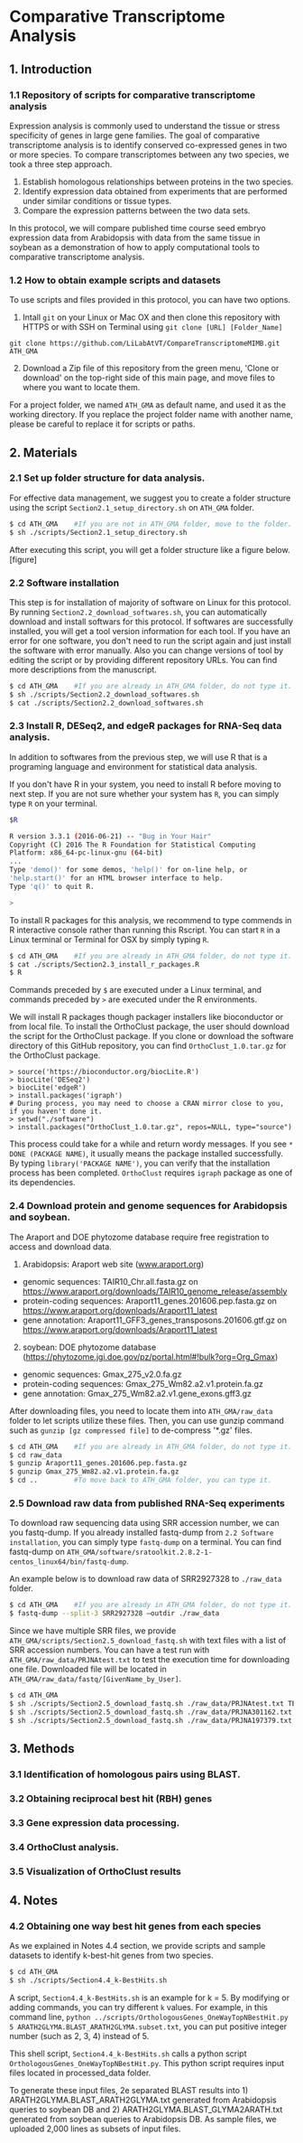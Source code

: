 # Comparative Transcriptome Analysis
## 1. Introduction
### 1.1 Repository of scripts for comparative transcriptome analysis

Expression analysis is commonly used to understand the tissue or stress specificity of genes in large gene families. The goal of comparative transcriptome analysis is to identify conserved co-expressed genes in two or more species. To compare transcriptomes between any two species, we took a three step approach. 

1. Establish homologous relationships between proteins in the two species.
2. Identify expression data obtained from experiments that are performed under similar conditions or tissue types. 
3. Compare the expression patterns between the two data sets. 

In this protocol, we will compare published time course seed embryo expression data from Arabidopsis with data from the same tissue in soybean as a demonstration of  how to apply computational tools to comparative transcriptome analysis.  

### 1.2 How to obtain example scripts and datasets 

To use scripts and files provided in this protocol, you can have two options. 

1. Intall `git` on your Linux or Mac OX and then clone this repository with HTTPS or with SSH on Terminal using `git clone [URL] [Folder_Name]`
```
git clone https://github.com/LiLabAtVT/CompareTranscriptomeMIMB.git ATH_GMA
```
2. Download a Zip file of this repository from the green menu, 'Clone or download' on the top-right side of this main page, and move files to where you want to locate them.

For a project folder, we named `ATH_GMA` as default name, and used it as the working directory. If you replace the project folder name with another name, please be careful to replace it for scripts or paths. 


## 2. Materials 
### 2.1 Set up folder structure for data analysis.

For effective data management, we suggest you to create a folder structure using the script `Section2.1_setup_directory.sh` on `ATH_GMA` folder.
```bash 
$ cd ATH_GMA	#If you are not in ATH_GMA folder, move to the folder. 
$ sh ./scripts/Section2.1_setup_directory.sh
```
After executing this script, you will get a folder structure like a figure below. [figure]

### 2.2 Software installation

This step is for installation of majority of software on Linux for this protocol. By running `Section2.2_download_softwares.sh`, you can automatically download and install softwars for this protocol. If softwares are successfully installed, you will get a tool version information for each tool. If you have an error for one software, you don't need to run the script again and just install the software with error manually. Also you can change versions of tool by editing the script or by providing different repository URLs. You can find more descriptions from the manuscript. 
```bash
$ cd ATH_GMA	#If you are already in ATH_GMA folder, do not type it. 
$ sh ./scripts/Section2.2_download_softwares.sh
$ cat ./scripts/Section2.2_download_softwares.sh
```

### 2.3 Install R, DESeq2, and edgeR packages for RNA-Seq data analysis.

In addition to softwares from the previous step, we will use R that is a programing language and environment for statistical data analysis.

If you don't have R in your system, you need to install R before moving to next step. If you are not sure whether your system has `R`, you can simply type `R` on your terminal. 
```bash
$R

R version 3.3.1 (2016-06-21) -- "Bug in Your Hair"
Copyright (C) 2016 The R Foundation for Statistical Computing
Platform: x86_64-pc-linux-gnu (64-bit)
...
Type 'demo()' for some demos, 'help()' for on-line help, or
'help.start()' for an HTML browser interface to help.
Type 'q()' to quit R.

>
```
To install R packages for this analysis, we recommend to type commends in R interactive console rather than running this Rscript. You can start `R` in a Linux terminal or Terminal for OSX by simply typing `R`. 
```bash
$ cd ATH_GMA	#If you are already in ATH_GMA folder, do not type it. 
$ cat ./scripts/Section2.3_install_r_packages.R
$ R
```
Commands preceded by `$` are executed under a Linux terminal, and commands preceded by `>` are executed under the R environments.

We will install R packages though packager installers like bioconductor or from local file. To install the OrthoClust package, the user should download the script for the OrthoClust package. If you clone or download the software directory of this GitHub repository, you can find `OrthoClust_1.0.tar.gz` for the OrthoClust package. 

```
> source('https://bioconductor.org/biocLite.R')
> biocLite('DESeq2')
> biocLite('edgeR')
> install.packages('igraph')
# During process, you may need to choose a CRAN mirror close to you, if you haven't done it.
> setwd("./software")
> install.packages("OrthoClust_1.0.tar.gz", repos=NULL, type="source")
```

This process could take for a while and return wordy messages. If you see `* DONE (PACKAGE NAME)`, it usually means the package installed successfully. By typing `library('PACKAGE NAME')`, you can verify that the installation process has been completed. `OrthoClust` requires `igraph` package as one of its dependencies.


### 2.4 Download protein and genome sequences for Arabidopsis and soybean.

The Araport and DOE phytozome database require free registration to access and download data.

1. Arabidopsis: Araport web site (www.araport.org) 
- genomic sequences: TAIR10_Chr.all.fasta.gz on https://www.araport.org/downloads/TAIR10_genome_release/assembly
- protein-coding sequences: Araport11_genes.201606.pep.fasta.gz on https://www.araport.org/downloads/Araport11_latest
- gene annotation: Araport11_GFF3_genes_transposons.201606.gtf.gz on https://www.araport.org/downloads/Araport11_latest

2. soybean: DOE phytozome database (https://phytozome.jgi.doe.gov/pz/portal.html#!bulk?org=Org_Gmax)
- genomic sequences: Gmax_275_v2.0.fa.gz
- protein-coding sequences: Gmax_275_Wm82.a2.v1.protein.fa.gz
- gene annotation: Gmax_275_Wm82.a2.v1.gene_exons.gff3.gz

After downloading files, you need to locate them into `ATH_GMA/raw_data` folder to let scripts utilize these files. Then, you can use gunzip command such as `gunzip [gz compressed file]` to de-compress '*.gz' files. 
```bash
$ cd ATH_GMA	#If you are already in ATH_GMA folder, do not type it. 
$ cd raw_data
$ gunzip Araport11_genes.201606.pep.fasta.gz
$ gunzip Gmax_275_Wm82.a2.v1.protein.fa.gz
$ cd ..			#To move back to ATH_GMA folder, you can type it.
```

### 2.5 Download raw data from published RNA-Seq experiments

To download raw sequencing data using SRR accession number, we can you fastq-dump. If you already installed fastq-dump from `2.2 Software installation`, you can simply type `fastq-dump` on a terminal. You can find fastq-dump on `ATH_GMA/software/sratoolkit.2.8.2-1-centos_linux64/bin/fastq-dump`. 

An example below is to download raw data of SRR2927328 to `./raw_data` folder. 
```bash
$ cd ATH_GMA	#If you are already in ATH_GMA folder, do not type it. 
$ fastq-dump --split-3 SRR2927328 –outdir ./raw_data
```

Since we have multiple SRR files, we provide `ATH_GMA/scripts/Section2.5_download_fastq.sh` with text files with a list of SRR accession numbers. You can have a test run with `ATH_GMA/raw_data/PRJNAtest.txt` to test the execution time for downloading one file. Downloaded file will be located in `ATH_GMA/raw_data/fastq/[GivenName_by_User]`. 
```bash
$ cd ATH_GMA
$ sh ./scripts/Section2.5_download_fastq.sh ./raw_data/PRJNAtest.txt TEST
$ sh ./scripts/Section2.5_download_fastq.sh ./raw_data/PRJNA301162.txt ATH
$ sh ./scripts/Section2.5_download_fastq.sh ./raw_data/PRJNA197379.txt GMA
```


## 3. Methods
### 3.1 Identification of homologous pairs using BLAST.
### 3.2 Obtaining reciprocal best hit (RBH) genes
### 3.3 Gene expression data processing. 
### 3.4 OrthoClust analysis.
### 3.5 Visualization of OrthoClust results
## 4. Notes
### 4.2 Obtaining one way best hit genes from each species

As we explained in Notes 4.4 section, we provide scripts and sample datasets to identify k-best-hit genes from two species. 
```bash
$ cd ATH_GMA
$ sh ./scripts/Section4.4_k-BestHits.sh
```

A script, `Section4.4_k-BestHits.sh` is an example for k = 5. By modifying or adding commands, you can try different `k` values. For example, in this command line, `python ../scripts/OrthologousGenes_OneWayTopNBestHit.py 5 ARATH2GLYMA.BLAST_ARATH2GLYMA.subset.txt`, you can put positive integer number (such as 2, 3, 4) instead of 5.   

This shell script, `Section4.4_k-BestHits.sh` calls a python script `OrthologousGenes_OneWayTopNBestHit.py`. This python script requires input files located in processed_data folder. 

To generate these input files, 2e separated BLAST results into 1) ARATH2GLYMA.BLAST_ARATH2GLYMA.txt generated from Arabidopsis queries to soybean DB and 2) ARATH2GLYMA.BLAST_GLYMA2ARATH.txt generated from soybean queries to Arabidopsis DB. As sample files, we uploaded 2,000 lines as subsets of input files. 

